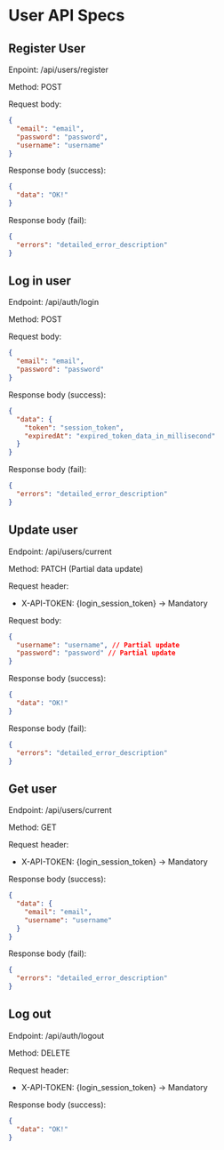 # User API Specs

## Register User

Enpoint: /api/users/register

Method: POST

Request body:

```json
{
  "email": "email",
  "password": "password",
  "username": "username"
}
```

Response body (success):

```json
{
  "data": "OK!"
}
```

Response body (fail):

```json
{
  "errors": "detailed_error_description"
}
```

## Log in user

Endpoint: /api/auth/login

Method: POST

Request body:

```json
{
  "email": "email",
  "password": "password"
}
```

Response body (success):

```json
{
  "data": {
    "token": "session_token",
    "expiredAt": "expired_token_data_in_millisecond"
  }
}
```

Response body (fail):

```json
{
  "errors": "detailed_error_description"
}
```

## Update user

Endpoint: /api/users/current

Method: PATCH (Partial data update)

Request header:

- X-API-TOKEN: {login_session_token} -> Mandatory

Request body:

```json
{
  "username": "username", // Partial update
  "password": "password" // Partial update
}
```

Response body (success):

```json
{
  "data": "OK!"
}
```

Response body (fail):

```json
{
  "errors": "detailed_error_description"
}
```

## Get user

Endpoint: /api/users/current

Method: GET

Request header:

- X-API-TOKEN: {login_session_token} -> Mandatory

Response body (success):

```json
{
  "data": {
    "email": "email",
    "username": "username"
  }
}
```

Response body (fail):

```json
{
  "errors": "detailed_error_description"
}
```

## Log out

Endpoint: /api/auth/logout

Method: DELETE

Request header:

- X-API-TOKEN: {login_session_token} -> Mandatory

Response body (success):

```json
{
  "data": "OK!"
}
```
